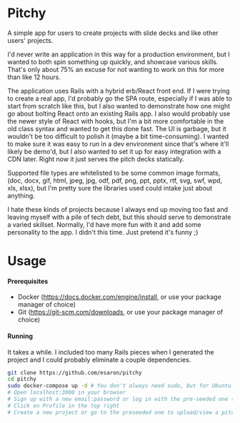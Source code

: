 # Pitchy

A simple app for users to create projects with slide decks and like other users' projects.

I'd never write an application in this way for a production environment, but I wanted to both spin something up quickly, and showcase various skills. That's only about 75% an excuse for not wanting to work on this for more than like 12 hours.

The application uses Rails with a hybrid erb/React front end. If I were trying to create a real app, I'd probably go the SPA route, especially if I was able to start from scratch like this, but I also wanted to demonstrate how one might go about bolting React onto an existing Rails app. I also would probably use the newer style of React with hooks, but I'm a bit more comfortable in the old class syntax and wanted to get this done fast. The UI is garbage, but it wouldn't be too difficult to polish it (maybe a bit time-consuming). I wanted to make sure it was easy to run in a dev environment since that's where it'll likely be demo'd, but I also wanted to set it up for easy integration with a CDN later. Right now it just serves the pitch decks statically.

Supported file types are whitelisted to be some common image formats, (doc, docx, gif, html, jpeg, jpg, odf, pdf, png, ppt, pptx, rtf, svg, swf, wpd, xls, xlsx), but I'm pretty sure the libraries used could intake just about anything.

I hate these kinds of projects because I always end up moving too fast and leaving myself with a pile of tech debt, but this should serve to demonstrate a varied skillset. Normally, I'd have more fun with it and add some personality to the app. I didn't this time. Just pretend it's funny ;)

# Usage

#### Prerequisites

- Docker (https://docs.docker.com/engine/install, or use your package manager of choice)
- Git (https://git-scm.com/downloads, or use your package manager of choice)

#### Running

It takes a while. I included too many Rails pieces when I generated the project and I could probably eliminate a couple dependencies.

```sh
git clone https://github.com/esaron/pitchy
cd pitchy
sudo docker-compose up -d # You don't always need sudo, but for Ubuntu you might
# Open localhost:3000 in your browser
# Sign up with a new email:password or log in with the pre-seeded one (a@a:admina)
# Click on Profile in the top right
# Create a new project or go to the preseeded one to upload/view a pitch deck
```
